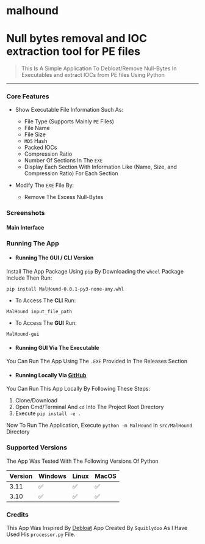 # malhound 
# Null bytes removal and IOC extraction tool for PE files

> This Is A Simple Application To Debloat/Remove Null-Bytes In Executables and extract IOCs from PE files Using
> Python
---

### Core Features

* Show Executable File Information Such As:
    * File Type (Supports Mainly `PE` Files)
    * File Name
    * File Size
    * `MD5` Hash
    * Packed IOCs
    * Compression Ratio
    * Number Of Sections In The `EXE`
    * Display Each Section With Information Like (Name, Size, and Compression Ratio) For Each Section

* Modify The `EXE` File By:
    * Remove The Excess Null-Bytes

### Screenshots

#### Main Interface


### Running The App

* #### Running The GUI / CLI Version

Install The App Package Using `pip` By Downloading the `wheel` Package Include Then Run:

```commandline
pip install MalHound-0.0.1-py3-none-any.whl
```

* To Access The **CLI** Run:

```commandline
MalHound input_file_path
```

* To Access The **GUI** Run:

```commandline
MalHound-gui
```

* #### Running GUI Via The Executable

You Can Run The App Using The `.EXE` Provided In The Releases Section

* #### Running Locally Via [GitHub](https://github.com/biggiraffe13/malhound)

You Can Run This App Locally By Following These Steps:

1. Clone/Download 
2. Open Cmd/Terminal And `cd` Into The Project Root Directory
3. Execute ```pip install -e .```

Now To Run The Application, Execute ```python -m MalHound``` In `src/MalHound` Directory

### Supported Versions

The App Was Tested With The Following Versions Of Python

| Version | Windows            | Linux              | MacOS              |
|---------|--------------------|--------------------|--------------------|
| 3.11    | :white_check_mark: | :white_check_mark: | :white_check_mark: |
| 3.10    | :white_check_mark: | :white_check_mark: | :white_check_mark: |

### Credits

This App Was Inspired By [Debloat](https://github.com/Squiblydoo/debloat) App Created By `Squiblydoo` As I Have Used
His `processor.py` File.
